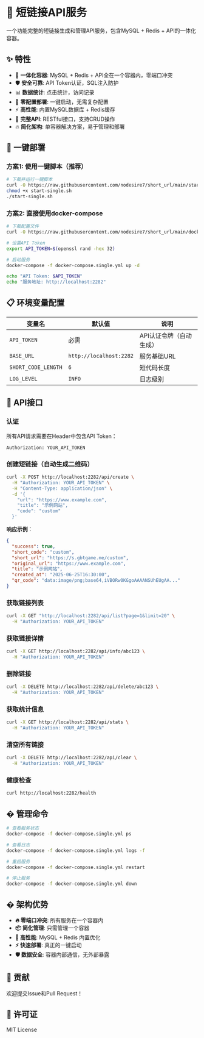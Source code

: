 # 🔗 短链接API服务

一个功能完整的短链接生成和管理API服务，包含MySQL + Redis + API的一体化容器。

## ✨ 特性

- 🚀 **一体化容器**: MySQL + Redis + API全在一个容器内，零端口冲突
- 🛡️ **安全可靠**: API Token认证，SQL注入防护
- 📊 **数据统计**: 点击统计，访问记录
- 🐳 **零配置部署**: 一键启动，无需复杂配置
- ⚡ **高性能**: 内置MySQL数据库 + Redis缓存
- 📝 **完整API**: RESTful接口，支持CRUD操作
- 🔥 **简化架构**: 单容器解决方案，易于管理和部署

## 🚀 一键部署

### 方案1: 使用一键脚本（推荐）

```bash
# 下载并运行一键脚本
curl -O https://raw.githubusercontent.com/nodesire7/short_url/main/start-single.sh
chmod +x start-single.sh
./start-single.sh
```

### 方案2: 直接使用docker-compose

```bash
# 下载配置文件
curl -O https://raw.githubusercontent.com/nodesire7/short_url/main/docker-compose.single.yml

# 设置API Token
export API_TOKEN=$(openssl rand -hex 32)

# 启动服务
docker-compose -f docker-compose.single.yml up -d

echo "API Token: $API_TOKEN"
echo "服务地址: http://localhost:2282"
```

## 📋 环境变量配置

| 变量名 | 默认值 | 说明 |
|--------|--------|------|
| `API_TOKEN` | 必需 | API认证令牌（自动生成） |
| `BASE_URL` | `http://localhost:2282` | 服务基础URL |
| `SHORT_CODE_LENGTH` | `6` | 短代码长度 |
| `LOG_LEVEL` | `INFO` | 日志级别 |

## 🔧 API接口

### 认证
所有API请求需要在Header中包含API Token：
```
Authorization: YOUR_API_TOKEN
```

### 创建短链接（自动生成二维码）
```bash
curl -X POST http://localhost:2282/api/create \
  -H "Authorization: YOUR_API_TOKEN" \
  -H "Content-Type: application/json" \
  -d '{
    "url": "https://www.example.com",
    "title": "示例网站",
    "code": "custom"
  }'
```

**响应示例**：
```json
{
  "success": true,
  "short_code": "custom",
  "short_url": "https://s.gbtgame.me/custom",
  "original_url": "https://www.example.com",
  "title": "示例网站",
  "created_at": "2025-06-25T16:30:00",
  "qr_code": "data:image/png;base64,iVBORw0KGgoAAAANSUhEUgAA..."
}
```

### 获取链接列表
```bash
curl -X GET "http://localhost:2282/api/list?page=1&limit=20" \
  -H "Authorization: YOUR_API_TOKEN"
```

### 获取链接详情
```bash
curl -X GET http://localhost:2282/api/info/abc123 \
  -H "Authorization: YOUR_API_TOKEN"
```

### 删除链接
```bash
curl -X DELETE http://localhost:2282/api/delete/abc123 \
  -H "Authorization: YOUR_API_TOKEN"
```

### 获取统计信息
```bash
curl -X GET http://localhost:2282/api/stats \
  -H "Authorization: YOUR_API_TOKEN"
```

### 清空所有链接
```bash
curl -X DELETE http://localhost:2282/api/clear \
  -H "Authorization: YOUR_API_TOKEN"
```

### 健康检查
```bash
curl http://localhost:2282/health
```

## � 管理命令

```bash
# 查看服务状态
docker-compose -f docker-compose.single.yml ps

# 查看日志
docker-compose -f docker-compose.single.yml logs -f

# 重启服务
docker-compose -f docker-compose.single.yml restart

# 停止服务
docker-compose -f docker-compose.single.yml down
```

## � 架构优势

- **🔥 零端口冲突**: 所有服务在一个容器内
- **📦 简化管理**: 只需管理一个容器
- **🚀 高性能**: MySQL + Redis 内置优化
- **⚡ 快速部署**: 真正的一键启动
- **🛡️ 数据安全**: 容器内部通信，无外部暴露

## 🤝 贡献

欢迎提交Issue和Pull Request！

## 📄 许可证

MIT License
